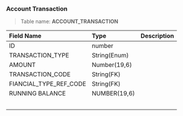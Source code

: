 ### Account Transaction 

> Table name: <B>ACCOUNT_TRANSACTION<B>

|  Field Name  | Type | Description|
| :------------ | :------------ |:------------ |
| ID  | number  | |
| TRANSACTION_TYPE  | String(Enum)  | |
| AMOUNT |  Number(19,6) | |
| TRANSACTION_CODE | String(FK) | |
| FIANCIAL_TYPE_REF_CODE| String(FK) | |
| RUNNING BALANCE| NUMBER(19,6) | |
| | | |
| | | |
| | | |
| | | |
| | | |
